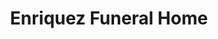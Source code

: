 ---
title: "Enriquez Funeral Home"
url: /urdaneta-city/enriquez-funeral-home/
shop: Bestattungen
---